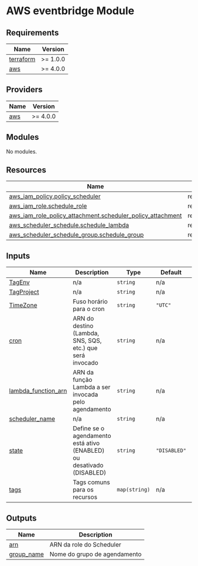 # AWS eventbridge Module

## Requirements

| Name | Version |
|------|---------|
| <a name="requirement_terraform"></a> [terraform](#requirement\_terraform) | >= 1.0.0 |
| <a name="requirement_aws"></a> [aws](#requirement\_aws) | >= 4.0.0 |

## Providers

| Name | Version |
|------|---------|
| <a name="provider_aws"></a> [aws](#provider\_aws) | >= 4.0.0 |

## Modules

No modules.

## Resources

| Name | Type |
|------|------|
| [aws_iam_policy.policy_scheduler](https://registry.terraform.io/providers/hashicorp/aws/latest/docs/resources/iam_policy) | resource |
| [aws_iam_role.schedule_role](https://registry.terraform.io/providers/hashicorp/aws/latest/docs/resources/iam_role) | resource |
| [aws_iam_role_policy_attachment.scheduler_policy_attachment](https://registry.terraform.io/providers/hashicorp/aws/latest/docs/resources/iam_role_policy_attachment) | resource |
| [aws_scheduler_schedule.schedule_lambda](https://registry.terraform.io/providers/hashicorp/aws/latest/docs/resources/scheduler_schedule) | resource |
| [aws_scheduler_schedule_group.schedule_group](https://registry.terraform.io/providers/hashicorp/aws/latest/docs/resources/scheduler_schedule_group) | resource |

## Inputs

| Name | Description | Type | Default | Required |
|------|-------------|------|---------|:--------:|
| <a name="input_TagEnv"></a> [TagEnv](#input\_TagEnv) | n/a | `string` | n/a | yes |
| <a name="input_TagProject"></a> [TagProject](#input\_TagProject) | n/a | `string` | n/a | yes |
| <a name="input_TimeZone"></a> [TimeZone](#input\_TimeZone) | Fuso horário para o cron | `string` | `"UTC"` | no |
| <a name="input_cron"></a> [cron](#input\_cron) | ARN do destino (Lambda, SNS, SQS, etc.) que será invocado | `string` | n/a | yes |
| <a name="input_lambda_function_arn"></a> [lambda\_function\_arn](#input\_lambda\_function\_arn) | ARN da função Lambda a ser invocada pelo agendamento | `string` | n/a | yes |
| <a name="input_scheduler_name"></a> [scheduler\_name](#input\_scheduler\_name) | n/a | `string` | n/a | yes |
| <a name="input_state"></a> [state](#input\_state) | Define se o agendamento está ativo (ENABLED) ou desativado (DISABLED) | `string` | `"DISABLED"` | no |
| <a name="input_tags"></a> [tags](#input\_tags) | Tags comuns para os recursos | `map(string)` | n/a | yes |

## Outputs

| Name | Description |
|------|-------------|
| <a name="output_arn"></a> [arn](#output\_arn) | ARN da role do Scheduler |
| <a name="output_group_name"></a> [group\_name](#output\_group\_name) | Nome do grupo de agendamento |
